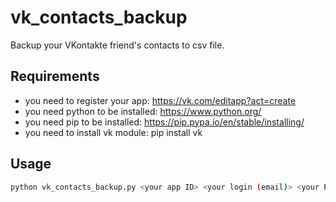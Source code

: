 # vk_contacts_backup
Backup your VKontakte friend's contacts to csv file.

## Requirements

- you need to register your app: https://vk.com/editapp?act=create
- you need python to be installed: https://www.python.org/
- you need pip to be installed: https://pip.pypa.io/en/stable/installing/
- you need to install vk module: pip install vk

## Usage

```bash
python vk_contacts_backup.py <your app ID> <your login (email)> <your PW>
```
